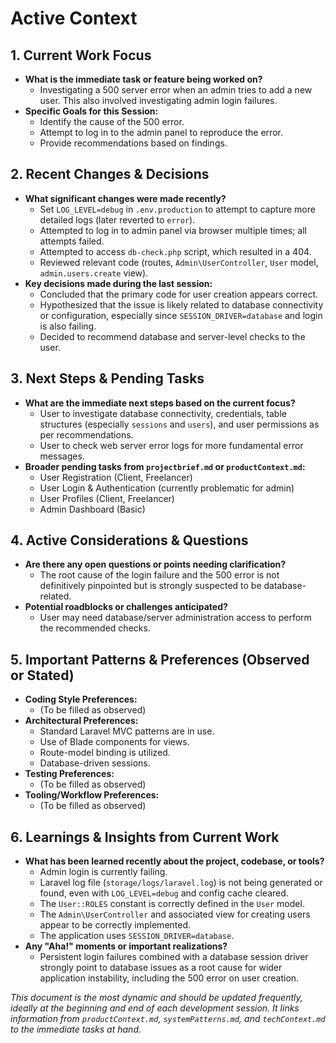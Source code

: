 # Active Context

## 1. Current Work Focus

* **What is the immediate task or feature being worked on?**
  * Investigating a 500 server error when an admin tries to add a new user. This also involved investigating admin login failures.
* **Specific Goals for this Session:**
  * Identify the cause of the 500 error.
  * Attempt to log in to the admin panel to reproduce the error.
  * Provide recommendations based on findings.

## 2. Recent Changes & Decisions

* **What significant changes were made recently?**
  * Set `LOG_LEVEL=debug` in `.env.production` to attempt to capture more detailed logs (later reverted to `error`).
  * Attempted to log in to admin panel via browser multiple times; all attempts failed.
  * Attempted to access `db-check.php` script, which resulted in a 404.
  * Reviewed relevant code (routes, `Admin\UserController`, `User` model, `admin.users.create` view).
* **Key decisions made during the last session:**
  * Concluded that the primary code for user creation appears correct.
  * Hypothesized that the issue is likely related to database connectivity or configuration, especially since `SESSION_DRIVER=database` and login is also failing.
  * Decided to recommend database and server-level checks to the user.

## 3. Next Steps & Pending Tasks

* **What are the immediate next steps based on the current focus?**
  * User to investigate database connectivity, credentials, table structures (especially `sessions` and `users`), and user permissions as per recommendations.
  * User to check web server error logs for more fundamental error messages.
* **Broader pending tasks from `projectbrief.md` or `productContext.md`:**
  * User Registration (Client, Freelancer)
  * User Login & Authentication (currently problematic for admin)
  * User Profiles (Client, Freelancer)
  * Admin Dashboard (Basic)

## 4. Active Considerations & Questions

* **Are there any open questions or points needing clarification?**
  * The root cause of the login failure and the 500 error is not definitively pinpointed but is strongly suspected to be database-related.
* **Potential roadblocks or challenges anticipated?**
  * User may need database/server administration access to perform the recommended checks.

## 5. Important Patterns & Preferences (Observed or Stated)

* **Coding Style Preferences:**
  * (To be filled as observed)
* **Architectural Preferences:**
  * Standard Laravel MVC patterns are in use.
  * Use of Blade components for views.
  * Route-model binding is utilized.
  * Database-driven sessions.
* **Testing Preferences:**
  * (To be filled as observed)
* **Tooling/Workflow Preferences:**
  * (To be filled as observed)

## 6. Learnings & Insights from Current Work

* **What has been learned recently about the project, codebase, or tools?**
  * Admin login is currently failing.
  * Laravel log file (`storage/logs/laravel.log`) is not being generated or found, even with `LOG_LEVEL=debug` and config cache cleared.
  * The `User::ROLES` constant is correctly defined in the `User` model.
  * The `Admin\UserController` and associated view for creating users appear to be correctly implemented.
  * The application uses `SESSION_DRIVER=database`.
* **Any "Aha!" moments or important realizations?**
  * Persistent login failures combined with a database session driver strongly point to database issues as a root cause for wider application instability, including the 500 error on user creation.

*This document is the most dynamic and should be updated frequently, ideally at the beginning and end of each development session. It links information from `productContext.md`, `systemPatterns.md`, and `techContext.md` to the immediate tasks at hand.*
